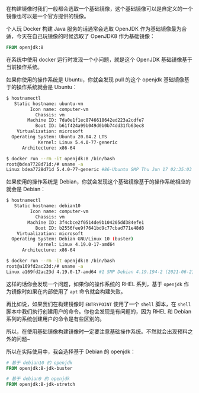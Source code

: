 在构建镜像时我们一般都会选取一个基础镜像，这个基础镜像可以是自定义的一个镜像也可以是一个官方提供的镜像。

个人玩 Docker 构建 Java 服务的话通常会选取 OpenJDK 作为基础镜像最为合适，今天在自己玩镜像的时候选取了 OpenJDK8 作为基础镜像：

```dockerfile
FROM openjdk:8
```

在系统中使用 docker 运行时发现一个小问题，就是这个 OpenJDK 基础镜像基于当前操作系统。

如果你使用的操作系统是 Ubuntu，你就会发现 pull 的这个 openjdk 基础镜像基于的操作系统就会是 Ubuntu：

```bash
$ hostnamectl
   Static hostname: ubuntu-vm
         Icon name: computer-vm
           Chassis: vm
        Machine ID: 7da0e1f1ec8746618642ed223a2cdfe7
           Boot ID: b61f424a99b049d0b0b74dd31fb63ec8
    Virtualization: microsoft
  Operating System: Ubuntu 20.04.2 LTS
            Kernel: Linux 5.4.0-77-generic
      Architecture: x86-64

$ docker run --rm -it openjdk:8 /bin/bash
root@bdea7728d71d:/# uname -a
Linux bdea7728d71d 5.4.0-77-generic #86-Ubuntu SMP Thu Jun 17 02:35:03 UTC 2021 x86_64 GNU/Linux
```

如果使用的操作系统是 Debian，你就会发现这个基础镜像基于的操作系统相应的就会是 Debian：

```bash
$ hostnamectl
   Static hostname: debian10
         Icon name: computer-vm
           Chassis: vm
        Machine ID: 3f4cbce2f0514de9b104205dd384efe1
           Boot ID: b2556fee9f7641bd9c77cbad771e48d8
    Virtualization: microsoft
  Operating System: Debian GNU/Linux 10 (buster)
            Kernel: Linux 4.19.0-17-amd64
      Architecture: x86-64

$ docker run --rm -it openjdk:8 /bin/bash
root@a169fd2ac23d:/# uname -a
Linux a169fd2ac23d 4.19.0-17-amd64 #1 SMP Debian 4.19.194-2 (2021-06-21) x86_64 GNU/Linux
```

这样的话你会发现一个问题，如果你的操作系统的 RHEL 系列，基于 `openjdk` 作为镜像时如果在内部使用了 `apt` 命令就会构建失败。

再比如说，如果我们在构建镜像时 `ENTRYPOINT` 使用了一个 `shell` 脚本，在 `shell` 脚本中我们执行创建用户的命令。你也会发现是有问题的，因为 RHEL 和 Debian 系列的系统创建用户的命令是有些区别的。

所以，在使用基础镜像构建镜像时一定要注意基础操作系统。不然就会出现预料之外的问题~

所以在实际使用中，我会选择基于 Debian 的 openjdk：

```dockerfile
# 基于 debian10 的 openjdk
FROM openjdk:8-jdk-buster

# 基于 debian9 的 openjdk
FROM openjdk:8-jdk-stretch
```
